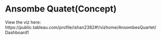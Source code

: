 <h1>Ansombe Quatet(Concept)</h1>
View the viz here: https://public.tableau.com/profile/ishan2382#!/vizhome/AnsombesQuartet/Dashboard1
